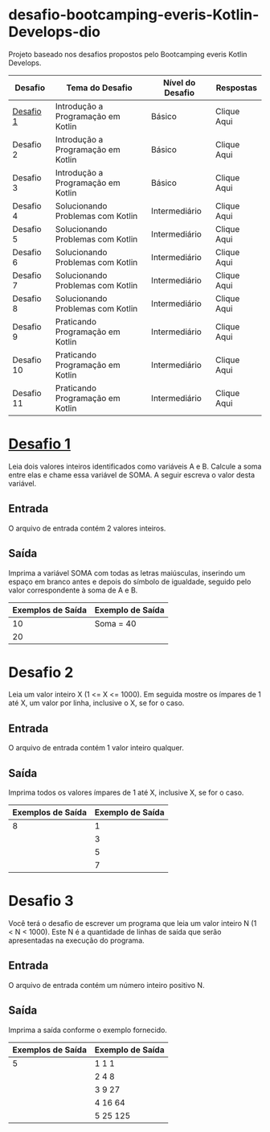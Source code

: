 # desafio-bootcamping-everis-Kotlin-Develops-dio
Projeto baseado nos desafios propostos pelo Bootcamping everis Kotlin Develops.


|       Desafio       |            Tema do Desafio               |  Nível do Desafio |      Respostas      |   
|---------------------|------------------------------------------|-------------------|---------------------|
|      <a name="ancora"></a>[Desafio 1](#ancora1)      |    Introdução a Programação em Kotlin    |      Básico       |     Clique Aqui     |   
|      Desafio 2      |    Introdução a Programação em Kotlin    |      Básico       |     Clique Aqui     |   
|      Desafio 3      |    Introdução a Programação em Kotlin    |      Básico       |     Clique Aqui     |   
|      Desafio 4      |    Solucionando Problemas com Kotlin     |   Intermediário   |     Clique Aqui     |   
|      Desafio 5      |    Solucionando Problemas com Kotlin     |   Intermediário   |     Clique Aqui     |   
|      Desafio 6      |    Solucionando Problemas com Kotlin     |   Intermediário   |     Clique Aqui     |   
|      Desafio 7      |    Solucionando Problemas com Kotlin     |   Intermediário   |     Clique Aqui     |   
|      Desafio 8      |    Solucionando Problemas com Kotlin     |   Intermediário   |     Clique Aqui     |   
|      Desafio 9      |    Praticando Programação em Kotlin      |   Intermediário   |     Clique Aqui     |   
|      Desafio 10     |    Praticando Programação em Kotlin      |   Intermediário   |     Clique Aqui     |   
|      Desafio 11     |    Praticando Programação em Kotlin      |   Intermediário   |     Clique Aqui     |   
  
# <a id="ancora1"></a>[Desafio 1](#ancora)
Leia dois valores inteiros identificados como variáveis A e B. Calcule a soma entre elas e chame essa variável de SOMA.
A seguir escreva o valor desta variável.

## Entrada
O arquivo de entrada contém 2 valores inteiros.

## Saída
Imprima a variável SOMA com todas as letras maiúsculas, inserindo um espaço em branco antes e depois do símbolo de igualdade, seguido pelo valor correspondente à soma de A e B.

|  Exemplos de Saída  |  Exemplo de Saída  |    
|---------------------|--------------------|
|        10           |    Soma = 40       |    
|        20           |                    |  

# Desafio 2
Leia um valor inteiro X (1 <= X <= 1000). Em seguida mostre os ímpares de 1 até X, um valor por linha, inclusive o X, se for o caso.

## Entrada
O arquivo de entrada contém 1 valor inteiro qualquer.

## Saída
Imprima todos os valores ímpares de 1 até X, inclusive X, se for o caso.

|  Exemplos de Saída  |  Exemplo de Saída  |    
|---------------------|--------------------|
|          8          |         1          |    
|                     |         3          |
|                     |         5          |
|                     |         7          |

# Desafio 3
Você terá o desafio de escrever um programa que leia um valor inteiro N (1 < N < 1000). Este N é a quantidade de linhas de saída que serão apresentadas na execução do programa.

## Entrada
O arquivo de entrada contém um número inteiro positivo N.

## Saída
Imprima a saída conforme o exemplo fornecido.

|  Exemplos de Saída  |  Exemplo de Saída  |    
|---------------------|--------------------|
|          5          |       1 1 1        |    
|                     |       2 4 8        |
|                     |       3 9 27       |
|                     |       4 16 64      |
|                     |       5 25 125     |


